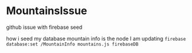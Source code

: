 # MountainsIssue
github issue with firebase seed

how i seed my database
mountain info is the node I am updating
`firebase database:set /MountainInfo mountains.js firebaseDB`